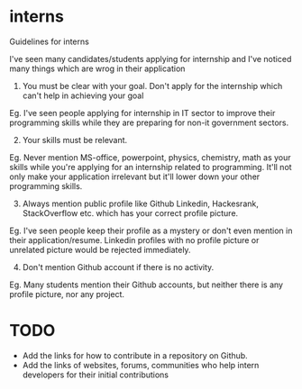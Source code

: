 # interns
Guidelines for interns

I've seen many candidates/students applying for internship and I've noticed many things which are wrog in their application

1. You must be clear with your goal. Don't apply for the internship which can't help in achieving your goal

Eg.
I've seen people applying for internship in IT sector to improve their programming skills while they are preparing for non-it government sectors.

2. Your skills must be relevant.

Eg.
Never mention MS-office, powerpoint, physics, chemistry, math as your skills while you're applying for an internship related to programming. It'll not only make your application irrelevant but it'll lower down your other programming skills.

3. Always mention public profile like Github Linkedin, Hackesrank, StackOverflow etc. which has your correct profile picture.

Eg.
I've seen people keep their profile as a mystery or don't even mention in their application/resume. Linkedin profiles with no profile picture or unrelated picture would be rejected immediately.

4. Don't mention Github account if there is no activity.

Eg.
Many students mention their Github accounts, but neither there is any profile picture, nor any project.


# TODO
* Add the links for how to contribute in a repository on Github.
* Add the links of websites, forums, communities who help intern developers for their initial contributions
